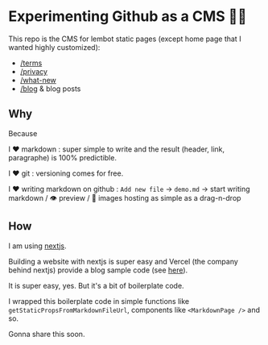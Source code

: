 # Experimenting Github as a CMS 🧑‍🔬

This repo is the CMS for lembot static pages (except home page that I wanted highly customized):
- [/terms](https://lembot.com/terms)
- [/privacy](https://lembot.com/privacy)
- [/what-new](https://lembot.com/whats-new)
- [/blog](https://lembot.com/blog) & blog posts

## Why

Because

I ❤️ markdown : super simple to write and the result (header, link, paragraphe) is 100% predictible.

I ❤️ git : versioning comes for free.

I ❤️ writing markdown on github : `Add new file` -> `demo.md` -> start writing markdown / 👁️ preview / 💾 images hosting as simple as a drag-n-drop

## How

I am using [nextjs](https://nextjs.org/).

Building a website with nextjs is super easy and Vercel (the company behind nextjs) provide a blog sample code (see [here](https://github.com/vercel/next.js/tree/canary/examples/blog-starter-typescript)).

It is super easy, yes. But it's a bit of boilerplate code.

I wrapped this boilerplate code in simple functions like `getStaticPropsFromMarkdownFileUrl`, components like `<MarkdownPage />` and so.

Gonna share this soon.
